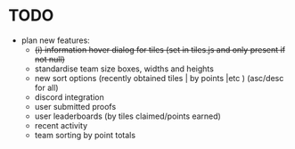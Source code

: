 # TODO


- plan new features:
    - ~~(i) information hover dialog for tiles (set in tiles.js and only present if not null)~~
    - standardise team size boxes, widths and heights
    - new sort options (recently obtained tiles | by points |etc ) (asc/desc for all)
    - discord integration
    - user submitted proofs
    - user leaderboards (by tiles claimed/points earned)
    - recent activity
    - team sorting by point totals